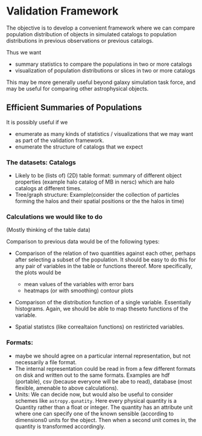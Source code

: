 # Validation Framework

The objective is to develop a convenient framework where we can compare population distribution of objects in simulated catalogs to population distributions in previous observations or previous catalogs.

Thus we want 
- summary statistics to compare the populations in two or more catalogs
- visualization of population distributions or slices in two or more catalogs

This may be more generally useful beyond galaxy simulation task force, and may be useful for comparing other astrophysical objects.

## Efficient Summaries of Populations

It is possibly useful if we 
- enumerate as many kinds of statistics / visualizations that we may want as part of the validation framework.
- enumerate the structure of catalogs that we expect


### The datasets: Catalogs
- Likely to be (lists of) (2D) table format: summary of different object properties (example halo catalog of MB in nersc) which are halo catalogs at different times.
- Tree/graph structure: Example(consider the collection of particles forming the halos and their spatial positions or the the halos in time)

### Calculations we would like to do

(Mostly thinking of the table data)

Comparison to previous data would be of the following types:
- Comparison of the relation of two quantities against each other, perhaps after selecting a subset of the population. It should be easy to do this for any pair of variables in the table or functions thereof. More specifically, the plots would be 
    - mean values of the variables with error bars
    - heatmaps (or with smoothing) contour plots
- Comparison of the distribution function of a single variable. Essentially histograms. Again, we should be able to map theseto functions of the variable.

- Spatial statistcs (like correaltaion functions) on restiricted variables. 

### Formats:
- maybe we should agree on a particular internal representation, but not necessarily a file format. 
- The internal representation could be read in from a few different formats on disk and written out to the same formats. Examples are hdf (portable), csv (because everyone will be abe to read), database (most flexible, amenable to above calculations).
- Units: We can decide now, but would also be useful to consider schemes like 
`astropy.qunatity`. Here every physical quantity is a Quantity rather than a float or integer. The quantity has an attribute unit where one can specify one of the known sensible (according to dimensions0 units for the object. Then when a second unit comes in, the quantity is transformed accordingly.
